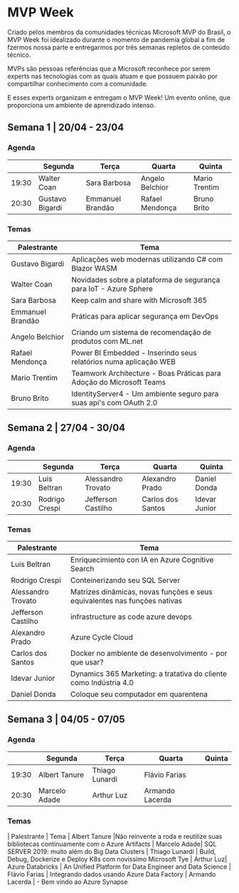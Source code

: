 # MVP Week

Criado pelos membros da comunidades técnicas Microsoft MVP do Brasil, o MVP Week foi idealizado durante o momento de pandemia global a fim de fzermos nossa parte e entregarmos por três semanas repletos de conteúdo técnico.

MVPs são pessoas referências que a Microsoft reconhece por serem experts nas tecnologias com as quais atuam e que possuem paixão por compartilhar conhecimento com a comunidade.

E esses experts organizam e entregam o MVP Week! Um evento online, que proporciona um ambiente de aprendizado intenso.

## Semana 1 | 20/04 - 23/04

### Agenda

|         	| Segunda         	| Terça              	| Quarta            	| Quinta
|---------	|-----------------	|--------------------	|-------------------	|---------------	
| 19:30   	| Walter Coan     	| Sara Barbosa       	| Angelo Belchior   	| Mario Trentim 	   	
| 20:30   	| Gustavo Bigardi 	| Emmanuel Brandão   	| Rafael Mendonça   	| Bruno Brito   	   	

### Temas

| Palestrante | Tema 
|- |- 
| Gustavo Bigardi | 	Aplicações web modernas utilizando C# com Blazor WASM
| Walter Coan | 	Novidades sobre a plataforma de segurança para IoT - Azure Sphere
| Sara Barbosa | 	Keep calm and share with Microsoft 365
| Emmanuel Brandão | 	Práticas para aplicar segurança em DevOps
| Angelo Belchior | 	Criando um sistema de recomendação de produtos com ML.net
| Rafael Mendonça | 	Power BI Embedded - Inserindo seus relatórios numa aplicação WEB
| Mario Trentim | 	Teamwork Architecture - Boas Práticas para Adoção do Microsoft Teams
| Bruno Brito | 	IdentityServer4 - Um ambiente seguro para suas api's com OAuth 2.0

## Semana 2 | 27/04 - 30/04

### Agenda

|         	| Segunda         	| Terça              	| Quarta            	| Quinta        	   	
|---------	|-----------------	|--------------------	|-------------------	|---------------	
| 19:30   	| Luis Beltran    	| Alessandro Trovato 	| Alexandro Prado   	| Daniel Donda  	   	
| 20:30   	| Rodrigo Crespi  	| Jefferson Castilho 	| Carlos dos Santos 	| Idevar Junior 	   	

### Temas

| Palestrante | Tema 
|- |- 
| Luis Beltran | 	Enriquecimiento  con IA en Azure Cognitive Search
| Rodrigo Crespi | 	Conteinerizando seu SQL Server
| Alessandro Trovato |	Matrizes dinâmicas, novas funções e seus equivalentes nas funções nativas
| Jefferson Castilho | 	infrastructure as code azure devops
| Alexandro Prado | 	Azure Cycle Cloud
| Carlos dos Santos | 	Docker no ambiente de desenvolvimento - por que usar?
| Idevar Junior| 	Dynamics 365 Marketing: a tratativa do cliente como Indústria 4.0
| Daniel Donda | Coloque seu computador em quarentena

## Semana 3 | 04/05 - 07/05

### Agenda

|         	| Segunda         	| Terça              	| Quarta            	| Quinta        	   	
|---------	|-----------------	|--------------------	|-------------------	|---------------	
| 19:30   	| Albert Tanure   	| Thiago Lunardi     	| Flávio Farias      	|               	   	
| 20:30   	| Marcelo Adade   	| Arthur Luz         	| Armando Lacerda    	|               	   	

### Temas

| Palestrante | Tema 
| Albert Tanure |Não reinvente a roda e reutilize suas bibliotecas continuamente com o Azure Artifacts
| Marcelo Adade| 	SQL SERVER 2019: muito além do Big Data Clusters
| Thiago Lunardi | 	Build, Debug, Dockerize e Deploy K8s com novíssimo Microsoft Tye
| Arthur Luz| 	Azure Databricks \| An Unified Platform for Data Engineer and Data Science
| Flávio Farias	| Integrando dados usando Azure Data Factory
| Armando Lacerda	| - Bem vindo ao Azure Synapse

